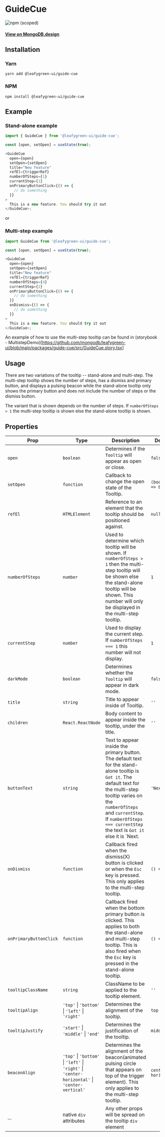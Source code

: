 # GuideCue

![npm (scoped)](https://img.shields.io/npm/v/@leafygreen-ui/guide-cue.svg)

#### [View on MongoDB.design](https://www.mongodb.design/component/guide-cue/example/)

## Installation

### Yarn

```shell
yarn add @leafygreen-ui/guide-cue
```

### NPM

```shell
npm install @leafygreen-ui/guide-cue
```

## Example

### Stand-alone example

```js
import { GuideCue } from '@leafygreen-ui/guide-cue';

const [open, setOpen] = useState(true);

<GuideCue
  open={open}
  setOpen={setOpen}
  title="New feature"
  refEl={triggerRef}
  numberOfSteps={1}
  currentStep={1}
  onPrimaryButtonClick={() => {
    // do something
  }}
>
  This is a new feature. You should try it out
</GuideCue>;
```

or

### Multi-step example

```js
import GuideCue from '@leafygreen-ui/guide-cue';

const [open, setOpen] = useState(true);

<GuideCue
  open={open}
  setOpen={setOpen}
  title="New feature"
  refEl={triggerRef}
  numberOfSteps={4}
  currentStep={2}
  onPrimaryButtonClick={() => {
    // do something
  }}
  onDismiss={() => {
    // do something
  }}
>
  This is a new feature. You should try it out
</GuideCue>;
```

An example of how to use the multi-step tooltip can be found in (storybook - MultistepDemo)[https://github.com/mongodb/leafygreen-ui/blob/main/packages/guide-cue/src/GuideCue.story.tsx]

## Usage

There are two variations of the tooltip -- stand-alone and multi-step. The multi-step tooltip shows the number of steps, has a dismiss and primary button, and displays a pulsing beacon while the stand-alone tooltip only shows the primary button and does not include the number of steps or the dismiss button.

The variant that is shown depends on the number of steps. If `numberOfSteps > 1` the multi-step tooltip is shown else the stand-alone tooltip is shown.

## Properties

| Prop                   | Type                                                                                           | Description                                                                                                                                                                                                                                                                | Default                |
| ---------------------- | ---------------------------------------------------------------------------------------------- | -------------------------------------------------------------------------------------------------------------------------------------------------------------------------------------------------------------------------------------------------------------------------- | ---------------------- |
| `open`                 | `boolean`                                                                                      | Determines if the `Tooltip` will appear as open or close.                                                                                                                                                                                                                  | `false`                |
| `setOpen`              | `function`                                                                                     | Callback to change the open state of the Tooltip.                                                                                                                                                                                                                          | `(boolean) => boolean` |
| `refEl`                | `HTMLElement`                                                                                  | Reference to an element that the tooltip should be positioned against.                                                                                                                                                                                                     | `null`                 |
| `numberOfSteps`        | `number`                                                                                       | Used to determine which tooltip will be shown. If `numberOfSteps > 1` then the multi-step tooltip will be shown else the stand-alone tooltip will be shown. This number will only be displayed in the multi-step tooltip.                                                  | `1`                    |
| `currentStep`          | `number`                                                                                       | Used to display the current step. If `numberOfSteps === 1` this number will not display.                                                                                                                                                                                   | `1`                    |
| `darkMode`             | `boolean`                                                                                      | Determines whether the `Tooltip` will appear in dark mode.                                                                                                                                                                                                                 | `false`                |
| `title`                | `string`                                                                                       | Title to appear inside of Tooltip.                                                                                                                                                                                                                                         | `''`                   |
| `children`             | `React.ReactNode`                                                                              | Body content to appear inside the tooltip, under the title.                                                                                                                                                                                                                | `''`                   |
| `buttonText`           | `string`                                                                                       | Text to appear inside the primary button. The default text for the stand-alone tooltip is `Got it`. The default text for the multi-step tooltip varies on the `numberOfSteps` and `currentStep`. If `numberOfSteps === currentStep` the text is `Got it` else it is `Next. | `'Next'`               |
| `onDismiss`            | `function`                                                                                     | Callback fired when the dismiss(X) button is clicked or when the `Esc` key is pressed. This only applies to the multi-step tooltip.                                                                                                                                        | `() => {}`             |
| `onPrimaryButtonClick` | `function`                                                                                     | Callback fired when the bottom primary button is clicked. This applies to both the stand-alone and multi-step tooltip. This is also fired when the `Esc` key is pressed in the stand-alone tooltip.                                                                        | `() => {}`             |
| `tooltipClassName`     | `string`                                                                                       | ClassName to be applied to the tooltip element.                                                                                                                                                                                                                            | `''`                   |
| `tooltipAlign`         | `'top'` \| `'bottom'` \| `'left'` \| `'right'`                                                 | Determines the alignment of the tooltip.                                                                                                                                                                                                                                   | `top`                  |
| `tooltipJustify`       | `'start'` \| `'middle'` \| `'end'`                                                             | Determines the justification of the tooltip.                                                                                                                                                                                                                               | `middle`               |
| `beaconAlign`          | `'top'` \| `'bottom'` \| `'left'` \| `'right'` \| `'center-horizontal'` \| `'center-vertical'` | Determines the alignment of the beacon(animated pulsing circle that appears on top of the trigger element). This only applies to the multi-step tooltip.                                                                                                                   | `center-horizontal`    |
| ...                    | native `div` attributes                                                                        | Any other props will be spread on the tooltip `div` element                                                                                                                                                                                                                |                        |
